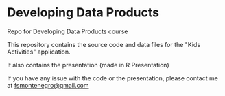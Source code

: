 # Developing Data Products

Repo for Developing Data Products course

This repository contains the source code and data files for the "Kids Activities" application.

It also contains the presentation (made in R Presentation)


If you have any issue with the code or the presentation, please contact me at fsmontenegro@gmail.com
